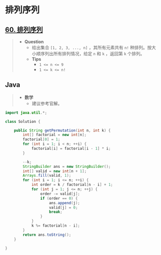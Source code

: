 # 排列序列

## [60. 排列序列](https://leetcode.cn/problems/permutation-sequence/)

> - **Question**
>   - 给出集合 `[1, 2, 3, ..., n]` ，其所有元素共有 `n!` 种排列。按大小顺序列出所有排列情况，给定 `n` 和 `k` ，返回第 `k` 个排列。
>   - **Tips**
>     - `1 <= n <= 9`
>     - `1 <= k <= n!`

## Java

> - **数学**
>   - 建议参考官解。

```java
import java.util.*;

class Solution {

    public String getPermutation(int n, int k) {
        int[] factorial = new int[n];
        factorial[0] = 1;
        for (int i = 1; i < n; ++i) {
            factorial[i] = factorial[i - 1] * i;
        }

        --k;
        StringBuilder ans = new StringBuilder();
        int[] valid = new int[n + 1];
        Arrays.fill(valid, 1);
        for (int i = 1; i <= n; ++i) {
            int order = k / factorial[n - i] + 1;
            for (int j = 1; j <= n; ++j) {
                order -= valid[j];
                if (order == 0) {
                    ans.append(j);
                    valid[j] = 0;
                    break;
                }
            }
            k %= factorial[n - i];
        }
        return ans.toString();
    }

}
```
